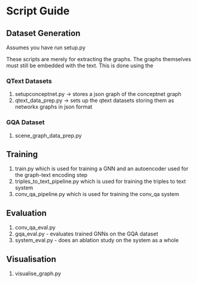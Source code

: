 # Script Guide
## Dataset Generation
Assumes you have run setup.py

These scripts are merely for extracting the graphs. The graphs themselves must still be embedded with the text. This is done using the 
### QText Datasets
1. setupconceptnet.py -> stores a json graph of the conceptnet graph
1. qtext_data_prep.py -> sets up the qtext datasets storing them as networkx graphs in json format
### GQA Dataset
1. scene_graph_data_prep.py
## Training
1. train.py which is used for training a GNN and an autoencoder used for the graph-text encoding step
1. triples_to_text_pipeline.py which is used for training the triples to text system
1. conv_qa_pipeline.py which is used for training the conv_qa system

## Evaluation
1. conv_qa_eval.py
1. gqa_eval.py - evaluates trained GNNs on the GQA dataset
1. system_eval.py - does an ablation study on the system as a whole

## Visualisation
1. visualise_graph.py
